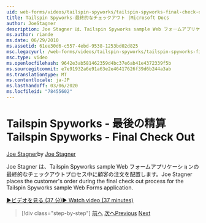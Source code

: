 ```yaml
---
uid: web-forms/videos/tailspin-spyworks/tailspin-spyworks-final-check-out
title: Tailspin Spyworks-最終的なチェックアウト |Microsoft Docs
author: JoeStagner
description: Joe Stagner は、Tailspin Spyworks sample Web フォームアプリケーションの最終的なチェックアウトプロセス中に顧客の注文を配置します。
ms.author: riande
ms.date: 06/29/2010
ms.assetid: 61ee30d6-c557-4ebd-9538-1253bd02d825
msc.legacyurl: /web-forms/videos/tailspin-spyworks/tailspin-spyworks-final-check-out
msc.type: video
ms.openlocfilehash: 9642e3ab581462359d4bc37e6ab41e4372339f5b
ms.sourcegitcommit: e7e91932a6e91a63e2e46417626f39d6b244a3ab
ms.translationtype: MT
ms.contentlocale: ja-JP
ms.lasthandoff: 03/06/2020
ms.locfileid: "78455602"
---
```

# <a name="tailspin-spyworks---final-check-out"></a><span data-ttu-id="636f8-103">Tailspin Spyworks - 最後の精算</span><span class="sxs-lookup"><span data-stu-id="636f8-103">Tailspin Spyworks - Final Check Out</span></span>

<span data-ttu-id="636f8-104">[Joe Stagner](https://github.com/JoeStagner)</span><span class="sxs-lookup"><span data-stu-id="636f8-104">by [Joe Stagner](https://github.com/JoeStagner)</span></span>

<span data-ttu-id="636f8-105">Joe Stagner は、Tailspin Spyworks sample Web フォームアプリケーションの最終的なチェックアウトプロセス中に顧客の注文を配置します。</span><span class="sxs-lookup"><span data-stu-id="636f8-105">Joe Stagner places the customer's order during the final check out process for the Tailspin Spyworks sample Web Forms application.</span></span>

[<span data-ttu-id="636f8-106">&#9654;ビデオを見る (37 分)</span><span class="sxs-lookup"><span data-stu-id="636f8-106">&#9654; Watch video (37 minutes)</span></span>](https://channel9.msdn.com/Blogs/ASP-NET-Site-Videos/tailspin-spyworks-final-check-out)

> [!div class="step-by-step"]
> <span data-ttu-id="636f8-107">[前へ](tailspin-spyworks-migrate-the-shopping-cart.md)
> [次へ](tailspin-spyworks-adding-user-product-reviews.md)</span><span class="sxs-lookup"><span data-stu-id="636f8-107">[Previous](tailspin-spyworks-migrate-the-shopping-cart.md)
[Next](tailspin-spyworks-adding-user-product-reviews.md)</span></span>

